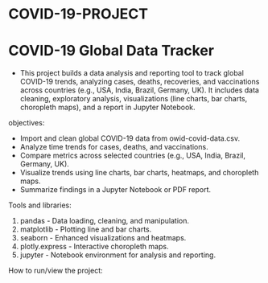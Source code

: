 # COVID-19-PROJECT

# COVID-19 Global Data Tracker
- This project builds a data analysis and reporting tool to track global COVID-19 trends, analyzing cases, deaths, recoveries, and vaccinations across countries (e.g., USA, India, Brazil, Germany, UK). It includes data cleaning, exploratory analysis, visualizations (line charts, bar charts, choropleth maps), and a report in Jupyter Notebook.

objectives:
  - Import and clean global COVID-19 data from owid-covid-data.csv.
  - Analyze time trends for cases, deaths, and vaccinations.
  - Compare metrics across selected countries (e.g., USA, India, Brazil, Germany, UK).
  - Visualize trends using line charts, bar charts, heatmaps, and choropleth maps.
  - Summarize findings in a Jupyter Notebook or PDF report.

Tools and libraries:
  1. pandas - Data loading, cleaning, and manipulation.
  2. matplotlib - Plotting line and bar charts.
  3. seaborn - Enhanced visualizations and heatmaps.
  4. plotly.express - Interactive choropleth maps.
  5. jupyter - Notebook environment for analysis and reporting.

How to run/view the project:
  
